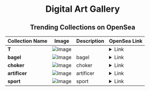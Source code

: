 <div align="center">

# Digital Art Gallery

## Trending Collections on OpenSea

| Collection Name                       | Image                                                                                     | Description                       | OpenSea Link                                                                                          |
|---------------------------------------|-------------------------------------------------------------------------------------------|-----------------------------------|--------------------------------------------------------------------------------------------------------|
| **T** | ![Image](https://i.seadn.io/s/raw/files/996913debefdf1bfb635c222ad2c92ea.jpg?w=500&auto=format?w=200&auto=format) |  | <details><summary>Link</summary>[T](https://opensea.io/collection/t-2300)</details> |
| **bagel** | ![Image](https://i.seadn.io/s/raw/files/0674c800e06c0699932f5c16a463d35d.png?w=500&auto=format?w=200&auto=format) | bagel | <details><summary>Link</summary>[bagel](https://opensea.io/collection/bagel-7)</details> |
| **choker** | ![Image](https://i.seadn.io/s/raw/files/e07b180bcaaaffa632dd0661ef07d72d.png?w=500&auto=format?w=200&auto=format) | choker | <details><summary>Link</summary>[choker](https://opensea.io/collection/choker-1)</details> |
| **artificer** | ![Image](https://i.seadn.io/s/raw/files/d5cc95baa085c0d5c0f00de2664af30e.png?w=500&auto=format?w=200&auto=format) | artificer | <details><summary>Link</summary>[artificer](https://opensea.io/collection/artificer-1)</details> |
| **sport** | ![Image](https://i.seadn.io/s/raw/files/34f240e150bca8a853628fef763d90af.png?w=500&auto=format?w=200&auto=format) | sport | <details><summary>Link</summary>[sport](https://opensea.io/collection/sport-226)</details> |

</div>